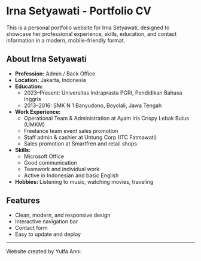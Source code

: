 # Irna Setyawati - Portfolio CV

This is a personal portfolio website for Irna Setyawati, designed to showcase her professional experience, skills, education, and contact information in a modern, mobile-friendly format.

## About Irna Setyawati
- **Profession:** Admin / Back Office
- **Location:** Jakarta, Indonesia
- **Education:**
  - 2023–Present: Universitas Indraprasta PGRI, Pendidikan Bahasa Inggris
  - 2013–2016: SMK N 1 Banyudono, Boyolali, Jawa Tengah
- **Work Experience:**
  - Operational Team & Administration at Ayam Iris Crispy Lebak Bulus (UMKM)
  - Freelance team event sales promotion
  - Staff admin & cashier at Untung Corp (ITC Fatmawati)
  - Sales promotion at Smartfren and retail shops
- **Skills:**
  - Microsoft Office
  - Good communication
  - Teamwork and individual work
  - Active in Indonesian and basic English
- **Hobbies:** Listening to music, watching movies, traveling

## Features
- Clean, modern, and responsive design
- Interactive navigation bar
- Contact form
- Easy to update and deploy

---
Website created by Yulfa Anni.

